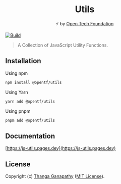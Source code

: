 <div align="center">

# Utils

⚡ by [Open Tech Foundation](https://open-tech-foundation.pages.dev/)

</div>

[![Build](https://github.com/open-tech-foundation/js-utils/actions/workflows/build.yml/badge.svg)](https://github.com/open-tech-foundation/js-utils/actions/workflows/build.yml)

> A Collection of JavaScript Utility Functions.

## Installation

Using npm

```sh
npm install @opentf/utils
```

Using Yarn

```sh
yarn add @opentf/utils
```

Using pnpm

```sh
pnpm add @opentf/utils
```

## Documentation

[https://js-utils.pages.dev](https://js-utils.pages.dev)

## License

Copyright (c) [Thanga Ganapathy](https://github.com/Thanga-Ganapathy) ([MIT License](./LICENSE)).
